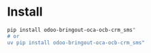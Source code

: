# Install

```bash
pip install odoo-bringout-oca-ocb-crm_sms"
# or
uv pip install odoo-bringout-oca-ocb-crm_sms"
```
